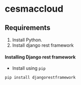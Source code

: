 # cesmaccloud
## Requirements
  1. Install Python.
  2. Install django rest framework

#### Installing Django rest framework
* Install using `pip`

```
pip install djangorestframework
```
